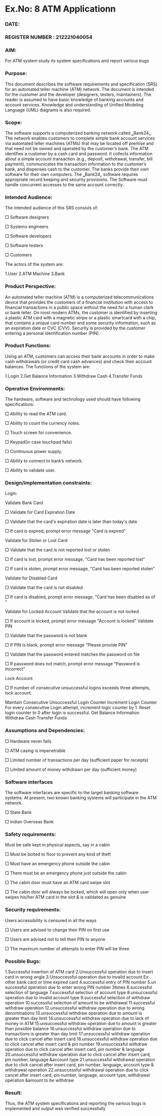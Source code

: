 # Ex.No: 8  ATM Applicationn
### DATE:                                                                            
### REGISTER NUMBER : 212221040054
### AIM: 
For ATM system study its system specifications and report various bugs
### Purpose:
This document describes the software requirements and specification (SRS) for an automated teller machine (ATM) network. The document is intended for the customer and the developer (designers, testers, maintainers). The reader is assumed to have basic knowledge of banking accounts and account services. Knowledge and understanding of Unified Modeling Language (UML) diagrams is also required.

### Scope:
The software supports a computerized banking network called ‗Bank24„. The network enables customers to complete simple bank account services via automated teller machines (ATMs) that may be located off premise and that need not be owned and operated by the customer’s bank. The ATM identifies a customer by a cash card and password. It collects information about a simple account transaction (e.g., deposit, withdrawal, transfer, bill payment), communicates the transaction information to the customer’s bank, and dispenses cash to the customer. The banks provide their own software for their own computers. The ‗Bank24„ software requires appropriate record keeping and security provisions. The Software must handle concurrent accesses to the same account correctly.

### Intended Audience:
The intended audience of this SRS consists of:

□ Software designers

□ Systems engineers

□ Software developers

□ Software testers

□ Customers

The actors of the system are:

1.User
2.ATM Machine
3.Bank


### Product Perspective:
An automated teller machine (ATM) is a computerized telecommunications device that provides the customers of a financial institution with access to financial transactions in a public space without the need for a human clerk or bank teller. On most modern ATMs, the customer is identified by inserting a plastic ATM card with a magnetic stripe or a plastic smartcard with a chip, that contains a unique card number and some security information, such as an expiration date or CVC (CVV). Security is provided by the customer entering a personal identification number (PIN).

### Product Functions:
Using an ATM, customers can access their bank accounts in order to make cash withdrawals (or credit card cash advances) and check their account balances. The functions of the system are:

1.Login
2.Get Balance Information
3.Withdraw Cash
4.Transfer Funds


### Operative Environments:
The hardware, software and technology used should have following specifications:

□ Ability to read the ATM card.

□ Ability to count the currency notes.

□ Touch screen for convenience.

□ Keypad(in case touchpad fails)

□ Continuous power supply.

□ Ability to connect to bank’s network.

□ Ability to validate user.


### Design/implementation constraints: 
Login:

Validate Bank Card

□ Validate for Card Expiration Date

□ Validate that the card's expiration date is later than today's date

□ If card is expired, prompt error message "Card is expired"

Validate for Stolen or Lost Card

□ Validate that the card is not reported lost or stolen

□ If card is lost, prompt error message, "Card has been reported lost"

□ If card is stolen, prompt error message, "Card has been reported stolen"

Validate for Disabled Card

□ Validate that the card is not disabled

□ If card is disabled, prompt error message, "Card has been disabled as of "

Validate for Locked Account Validate that the account is not locked

□ If account is locked, prompt error message "Account is locked" Validate PIN

□ Validate that the password is not blank

□ If PIN is blank, prompt error message "Please provide PIN"

□ Validate that the password entered matches the password on file

□ If password does not match, prompt error message "Password is Incorrect"

Lock Account

□ If number of consecutive unsuccessful logins exceeds three attempts, lock account.

Maintain Consecutive Unsuccessful Login Counter Increment Login Counter For every consecutive Login attempt, increment logic counter by 1. Reset login counter to 0 after login is successful. Get Balance Information Withdraw Cash Transfer Funds


### Assumptions and Dependencies: 
□ Hardware never fails

□ ATM casing is impenetrable

□ Limited number of transactions per day (sufficient paper for receipts)

□ Limited amount of money withdrawn per day (sufficient money)


### Software interfaces 
The software interfaces are specific to the target banking software systems. At present, two known banking systems will participate in the ATM network.

□ State Bank

□ Indian Overseas Bank


### Safety requirements: 
Must be safe kept in physical aspects, say in a cabin

□ Must be bolted to floor to prevent any kind of theft

□ Must have an emergency phone outside the cabin

□ There must be an emergency phone just outside the cabin

□ The cabin door must have an ATM card swipe slot

□ The cabin door will always be locked, which will open only when user swipes his/her ATM card in the slot & is validated as genuine


### Security requirements: 
Users accessibility is censured in all the ways

□ Users are advised to change their PIN on first use

□ Users are advised not to tell their PIN to anyone

□ The maximum number of attempts to enter PIN will be three


### Possible Bugs:
1.Successful insertion of ATM card
2.Unsuccessful operation due to insert card in wrong angle
3.Unsuccessful operation due to invalid account Ex: other bank card or time expired card
4.successful entry of PIN number
5.un successful operation due to enter wrong PIN number 3times
6.successful selection of language
7.successful selection of account type
8.unsuccessful operation due to invalid account type
9.successful selection of withdraw operation
10.successful selection of amount to be withdrawal
11.successful withdraw operation
12.unsuccessful withdraw operation due to wrong denominations
13.unsuccessful withdraw operation due to amount is greater than day limit
14.unsuccessful withdraw operation due to lack of money in ATM
15.unsuccessful withdraw operation due to amount is greater than possible balance
16.unsuccessful withdraw operation due to transactions is greater than day limit
17.unsuccessful withdraw operation due to click cancel after insert card
18.unsuccessful withdraw operation due to click cancel after insert card & pin number
19.unsuccessful withdraw operation due to click cancel after insert card, pin number & language
20.unsuccessful withdraw operation due to click cancel after insert card, pin number, language &account type
21.unsuccessful withdrawal operation due to click cancel after insert card, pin number, language, account type & withdrawal 
   operation
22.unsuccessful withdrawal operation due to click cancel after insert card, pin number, language, account type, withdrawal 
   operation &amount to be withdraw




### Result:
Thus, the ATM system specifications and reporting the various bugs is implemented and output was verified successfully

